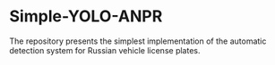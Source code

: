# Simple-YOLO-ANPR
The repository presents the simplest implementation of the automatic detection system for Russian vehicle license plates.
